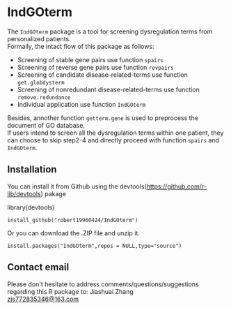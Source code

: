 # IndGOterm
The `IndGOterm` package is a tool for screening dysregulation terms from personalized patients.<br>
Formally, the intact flow of this package as follows:<br>
* Screening of stable gene pairs use function `spairs`<br>
* Screening of reverse gene pairs use function `revpairs`<br>
* Screening of candidate disease-related-terms use function `get.globdysterm`<br>
* Screening of nonredundant disease-related-terms use function `remove.redundance`<br>
* Individual application use function `IndGOterm`<br>

Besides, annother function `getterm.gene` is used to preprocess the document of GO database.<br>
If users intend to screen all the dysregulation terms within one patient, they can choose to skip step2-4 and directly proceed with function `spairs` and `IndGOterm`.<br>
## Installation
You can install it from Github using the devtools(https://github.com/r-lib/devtools) pakage<br>

library(devtools)<br>
```
install_github("robert19960424/IndGOterm")
```
Or you can download the .ZIP file and unzip it.
```
install.packages("IndGOterm",repos = NULL,type="source")
```

## Contact email
Please don't hesitate to address comments/questions/suggestions regarding this R package to: Jiashuai Zhang <br>
zjs772835346@163.com


